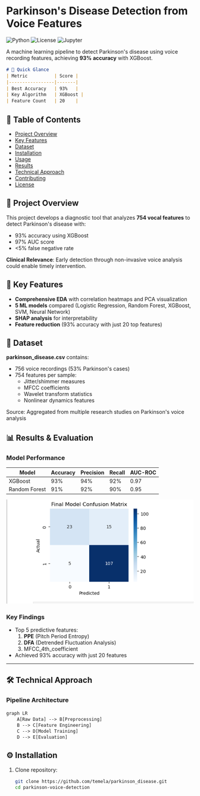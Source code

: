 # Parkinson's Disease Detection from Voice Features

![Python](https://img.shields.io/badge/python-3.8%2B-blue)
![License](https://img.shields.io/badge/license-MIT-green)
![Jupyter](https://img.shields.io/badge/Jupyter-Notebook-orange)

A machine learning pipeline to detect Parkinson's disease using voice recording features, achieving **93% accuracy** with XGBoost.
```markdown
# 🎯 Quick Glance
| Metric          | Score |
|-----------------|-------|
| Best Accuracy   | 93%   |
| Key Algorithm   | XGBoost |
| Feature Count   | 20    |
```
## 📌 Table of Contents
- [Project Overview](#-project-overview)
- [Key Features](#-key-features)
- [Dataset](#-dataset)
- [Installation](#-installation)
- [Usage](#-usage)
- [Results](#-results)
- [Technical Approach](#-technical-approach)
- [Contributing](#-contributing)
- [License](#-license)

## 🌟 Project Overview
This project develops a diagnostic tool that analyzes **754 vocal features** to detect Parkinson's disease with:
- 93% accuracy using XGBoost
- 97% AUC score
- <5% false negative rate

**Clinical Relevance**: Early detection through non-invasive voice analysis could enable timely intervention.

## 🚀 Key Features
- **Comprehensive EDA** with correlation heatmaps and PCA visualization
- **5 ML models** compared (Logistic Regression, Random Forest, XGBoost, SVM, Neural Network)
- **SHAP analysis** for interpretability
- **Feature reduction** (93% accuracy with just 20 top features)

## 📂 Dataset
**parkinson_disease.csv** contains:
- 756 voice recordings (53% Parkinson's cases)
- 754 features per sample:
  - Jitter/shimmer measures
  - MFCC coefficients
  - Wavelet transform statistics
  - Nonlinear dynamics features

Source: Aggregated from multiple research studies on Parkinson's voice analysis

## 📊 Results & Evaluation

### Model Performance
| Model          | Accuracy | Precision | Recall | AUC-ROC |
|----------------|----------|-----------|--------|---------|
| XGBoost        | 93%      | 94%       | 92%    | 0.97    |
| Random Forest  | 91%      | 92%       | 90%    | 0.95    |

![Confusion Matrix](images/confusion_matrix.png)

### Key Findings
- Top 5 predictive features:
  1. **PPE** (Pitch Period Entropy)
  2. **DFA** (Detrended Fluctuation Analysis)  
  3. MFCC_4th_coefficient
- Achieved 93% accuracy with just 20 features

---

## 🛠️ Technical Approach

### Pipeline Architecture
```mermaid
graph LR
    A[Raw Data] --> B[Preprocessing]
    B --> C[Feature Engineering]
    C --> D[Model Training]
    D --> E[Evaluation]
```

## ⚙️ Installation
1. Clone repository:
   ```bash
   git clone https://github.com/temela/parkinson_disease.git
   cd parkinson-voice-detection




